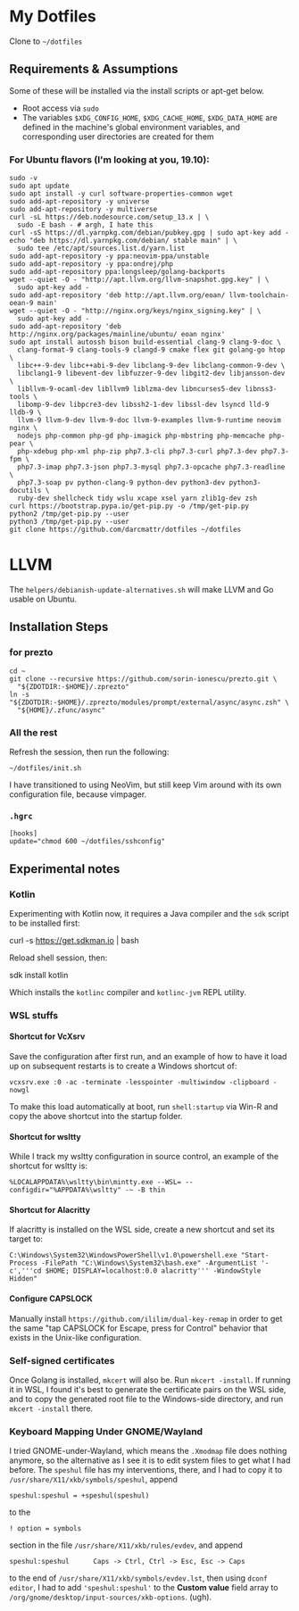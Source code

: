 # My Dotfiles

Clone to `~/dotfiles`

## Requirements & Assumptions

Some of these will be installed via the install scripts or apt-get below.

* Root access via `sudo`
* The variables `$XDG_CONFIG_HOME`, `$XDG_CACHE_HOME`, `$XDG_DATA_HOME` are
    defined in the machine's global environment variables, and corresponding
    user directories are created for them

### For Ubuntu flavors (I'm looking at you, 19.10):

    sudo -v
    sudo apt update
    sudo apt install -y curl software-properties-common wget
    sudo add-apt-repository -y universe
    sudo add-apt-repository -y multiverse
    curl -sL https://deb.nodesource.com/setup_13.x | \
      sudo -E bash - # argh, I hate this
    curl -sS https://dl.yarnpkg.com/debian/pubkey.gpg | sudo apt-key add -
    echo "deb https://dl.yarnpkg.com/debian/ stable main" | \
      sudo tee /etc/apt/sources.list.d/yarn.list
    sudo add-apt-repository -y ppa:neovim-ppa/unstable
    sudo add-apt-repository -y ppa:ondrej/php
    sudo add-apt-repository ppa:longsleep/golang-backports
    wget --quiet -O - "http://apt.llvm.org/llvm-snapshot.gpg.key" | \
      sudo apt-key add -
    sudo add-apt-repository 'deb http://apt.llvm.org/eoan/ llvm-toolchain-oean-9 main'
    wget --quiet -O - "http://nginx.org/keys/nginx_signing.key" | \
      sudo apt-key add -
    sudo add-apt-repository 'deb http://nginx.org/packages/mainline/ubuntu/ eoan nginx'
    sudo apt install autossh bison build-essential clang-9 clang-9-doc \
      clang-format-9 clang-tools-9 clangd-9 cmake flex git golang-go htop \
      libc++-9-dev libc++abi-9-dev libclang-9-dev libclang-common-9-dev \
      libclang1-9 libevent-dev libfuzzer-9-dev libgit2-dev libjansson-dev \
      libllvm-9-ocaml-dev libllvm9 liblzma-dev libncurses5-dev libnss3-tools \
      libomp-9-dev libpcre3-dev libssh2-1-dev libssl-dev lsyncd lld-9 lldb-9 \
      llvm-9 llvm-9-dev llvm-9-doc llvm-9-examples llvm-9-runtime neovim nginx \
      nodejs php-common php-gd php-imagick php-mbstring php-memcache php-pear \
      php-xdebug php-xml php-zip php7.3-cli php7.3-curl php7.3-dev php7.3-fpm \
      php7.3-imap php7.3-json php7.3-mysql php7.3-opcache php7.3-readline \
      php7.3-soap pv python-clang-9 python-dev python3-dev python3-docutils \
      ruby-dev shellcheck tidy wslu xcape xsel yarn zlib1g-dev zsh
    curl https://bootstrap.pypa.io/get-pip.py -o /tmp/get-pip.py
    python2 /tmp/get-pip.py --user
    python3 /tmp/get-pip.py --user
    git clone https://github.com/darcmattr/dotfiles ~/dotfiles

# LLVM

The `helpers/debianish-update-alternatives.sh` will make LLVM and Go usable on
Ubuntu.

## Installation Steps

### for prezto

    cd ~
    git clone --recursive https://github.com/sorin-ionescu/prezto.git \
      "${ZDOTDIR:-$HOME}/.zprezto"
    ln -s "${ZDOTDIR:-$HOME}/.zprezto/modules/prompt/external/async/async.zsh" \
      "${HOME}/.zfunc/async"

### All the rest

Refresh the session, then run the following:

    ~/dotfiles/init.sh

I have transitioned to using NeoVim, but still keep Vim around with its own
configuration file, because vimpager.

### `.hgrc`

    [hooks]
    update="chmod 600 ~/dotfiles/sshconfig"

## Experimental notes

### Kotlin

Experimenting with Kotlin now, it requires a Java compiler and the `sdk` script
to be installed first:
  
  curl -s https://get.sdkman.io | bash
  
Reload shell session, then:

  sdk install kotlin

Which installs the `kotlinc` compiler and `kotlinc-jvm` REPL utility.

### WSL stuffs

#### Shortcut for VcXsrv

Save the configuration after first run, and an example of how to have it load up
on subsequent restarts is to create a Windows shortcut of:

    vcxsrv.exe :0 -ac -terminate -lesspointer -multiwindow -clipboard -nowgl

To make this load automatically at boot, run `shell:startup` via Win-R and copy
the above shortcut into the startup folder.

#### Shortcut for wsltty

While I track my wsltty configuration in source control, an example of the
shortcut for wsltty is:

    %LOCALAPPDATA%\wsltty\bin\mintty.exe --WSL= --configdir="%APPDATA%\wsltty" -~ -B thin

#### Shortcut for Alacritty

If alacritty is installed on the WSL side, create a new shortcut and set its
target to:

    C:\Windows\System32\WindowsPowerShell\v1.0\powershell.exe "Start-Process -FilePath "C:\Windows\System32\bash.exe" -ArgumentList '-c','''cd $HOME; DISPLAY=localhost:0.0 alacritty''' -WindowStyle Hidden"

#### Configure CAPSLOCK

Manually install `https://github.com/ililim/dual-key-remap` in order to get the
same "tap CAPSLOCK for Escape, press for Control" behavior that exists in the
Unix-like configuration. 

### Self-signed certificates

Once Golang is installed, `mkcert` will also be. Run `mkcert -install`. If
running it in WSL, I found it's best to generate the certificate pairs on the
WSL side, and to copy the generated root file to the Windows-side directory, and
run `mkcert -install` there.

### Keyboard Mapping Under GNOME/Wayland

I tried GNOME-under-Wayland, which means the `.Xmodmap` file does nothing
anymore, so the alternative as I see it is to edit system files to get what
I had before. The `speshul` file has my interventions, there, and I had to copy
it to `/usr/share/X11/xkb/symbols/speshul`, append

    speshul:speshul = +speshul(speshul)

to the

    ! option = symbols

section in the file `/usr/share/X11/xkb/rules/evdev`, and append

    speshul:speshul      Caps -> Ctrl, Ctrl -> Esc, Esc -> Caps

to the end of `/usr/share/X11/xkb/symbols/evdev.lst`, then using `dconf editor`,
I had to add `'speshul:speshul'` to the **Custom value** field array to
`/org/gnome/desktop/input-sources/xkb-options`. (ugh).

[Git]: http://git-scm.com
